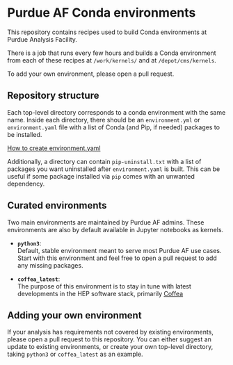 # Purdue AF Conda environments

This repository contains recipes used to build Conda environments at Purdue Analysis Facility.

There is a job that runs every few hours and builds a Conda environment from each of these recipes at `/work/kernels/` and at `/depot/cms/kernels`.

To add your own environment, please open a pull request.


## Repository structure

Each top-level directory corresponds to a conda environment with the same name.
Inside each directory, there should be an `environment.yml` or `environment.yaml` file
with a list of Conda (and Pip, if needed) packages to be installed.

[How to create environment.yaml](https://docs.conda.io/projects/conda/en/latest/user-guide/tasks/manage-environments.html#creating-an-environment-file-manually)

Additionally, a directory can contain `pip-uninstall.txt` with a list of packages you want uninstalled after `environment.yaml` is built. This can be useful if some package installed via `pip` comes with an unwanted dependency.


## Curated environments

Two main environments are maintained by Purdue AF admins. These environments are also by default available in Jupyter notebooks as kernels.

- **`python3`**:  
  Default, stable environment meant to serve most Purdue AF use cases. Start with this environment and feel free to open a pull request to add any missing packages.

- **`coffea_latest`**:  
  The purpose of this environment is to stay in tune with latest developments in the HEP software stack, primarily [Coffea](https://coffea-hep.readthedocs.io/en/latest/)

## Adding your own environment

If your analysis has requirements not covered by existing environments, please open a pull request to this repository. You can either suggest an update to existing environments, or create your own top-level directory, taking `python3` or `coffea_latest` as an example.




